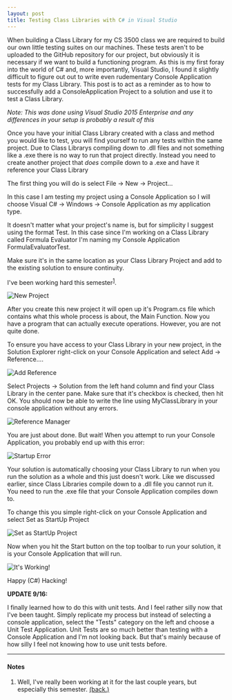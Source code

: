 ```yaml
---
layout: post
title: Testing Class Libraries with C# in Visual Studio
---
```


When building a Class Library for my CS 3500 class we are required to build our own little testing suites on our machines. These tests aren't to be uploaded to the GitHub repository for our project, but obviously it is necessary if we want to build a functioning program. As this is my first foray into the world of C# and, more importantly, Visual Studio, I found it slightly difficult to figure out out to write even rudementary Console Application tests for my Class Library. This post is to act as a reminder as to how to successfully add a ConsoleApplication Project to a solution and use it to test a Class Library.

*Note: This was done using Visual Studio 2015 Enterprise and any differences in your setup is probably a result of this*

Once you have your initial Class Library created with a class and method you would like to test, you will find yourself to run any tests within the same project. Due to Class Librarys compiling down to .dll files and not something like a .exe there is no way to run that project directly. Instead you need to create another project that *does* compile down to a .exe and have it reference your Class Library

The first thing you will do is select File -> New -> Project...

In this case I am testing my project using a Console Application so I will choose Visual C# -> Windows -> Console Application as my application type.

It doesn't matter what your project's name is, but for simplicity I suggest using the format <ClassLibraryProjectName>Test. In this case since I'm working on a Class Library called Formula Evaluator I'm naming my Console Application FormulaEvaluatorTest.

Make sure it's in the same location as your Class Library Project and add to the existing solution to ensure continuity.

I've been working hard this semester<sup>[1](#footnote1)</sup><a name="return1"></a>.

![New Project](/images/new-project.png)

After you create this new project it will open up it's Program.cs file which contains what this whole process is about, the Main Function. Now you have a program that can actually execute operations. However, you are not quite done.

To ensure you have access to your Class Library in your new project, in the Solution Explorer right-click on your Console Application and select Add -> Reference....

![Add Reference](/images/add-reference.png)

Select Projects -> Solution from the left hand column and find your Class Library in the center pane. Make sure that it's checkbox is checked, then hit OK. You should now be able to write the line using MyClassLibrary in your console application without any errors.

![Reference Manager](/images/reference-manager.png)

You are just about done. But wait! When you attempt to run your Console Application, you probably end up with this error:

![Startup Error](/images/start-up-error.png)

Your solution is automatically choosing your Class Library to run when you run the solution as a whole and this just doesn't work. Like we discussed earlier, since Class Libraries compile down to a .dll file you cannot run it. You need to run the .exe file that your Console Application compiles down to.

To change this you simple right-click on your Console Application and select Set as StartUp Project

![Set as StartUp Project](/images/set-as-start-up.png)

Now when you hit the Start button on the top toolbar to run your solution, it is your Console Application that will run.

![It's Working!](/images/its-working.png)

Happy (C#) Hacking!

**UPDATE 9/16:**

I finally learned how to do this with unit tests. And I feel rather silly now that I've been taught. Simply replicate my process but instead of selecting a console application, select the "Tests" category on the left and choose a Unit Test Application. Unit Tests are so much better than testing with a Console Application and I'm not looking back. But that's mainly because of how silly I feel not knowing how to use unit tests before.

----------

#### Notes

1. Well, I've really been working at it for the last couple years, but especially this semester. [(back.)](#return1)<a name="footnote1"></a>
